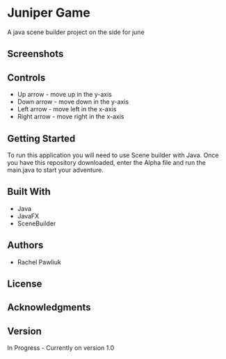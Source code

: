# Juniper Game
A java scene builder project on the side for june

## Screenshots

## Controls

* Up arrow - move up in the y-axis 
* Down arrow - move down in the y-axis 
* Left arrow - move left in the x-axis 
* Right arrow - move right in the x-axis



## Getting Started

To run this application you will need to use Scene builder with Java.
Once you have this repository downloaded, enter the Alpha file and run the 
main.java to start your adventure.


## Built With

* Java
* JavaFX
* SceneBuilder


## Authors

* Rachel Pawliuk


## License



## Acknowledgments


## Version

In Progress - Currently on version 1.0
